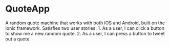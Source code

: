 # QuoteApp
A random quote machine that works with both iOS and Android, built on the Ionic framework. Satisfies two user stories: 1. As a user, I can click a button to show me a new random quote. 2. As a user, I can press a button to tweet out a quote.
